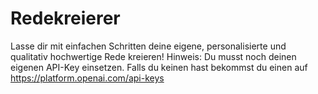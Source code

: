 # Redekreierer
Lasse dir mit einfachen Schritten deine eigene, personalisierte und qualitativ hochwertige Rede kreieren!
Hinweis: Du musst noch deinen eigenen API-Key einsetzen. Falls du keinen hast bekommst du einen auf https://platform.openai.com/api-keys
